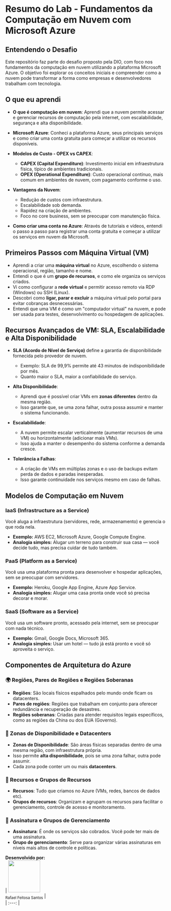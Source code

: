 # Resumo do Lab - Fundamentos da Computação em Nuvem com Microsoft Azure

## Entendendo o Desafio

Este repositório faz parte do desafio proposto pela DIO, com foco nos fundamentos da computação em nuvem utilizando a plataforma Microsoft Azure. O objetivo foi explorar os conceitos iniciais e compreender como a nuvem pode transformar a forma como empresas e desenvolvedores trabalham com tecnologia.

## O que eu aprendi

- **O que é computação em nuvem**: Aprendi que a nuvem permite acessar e gerenciar recursos de computação pela internet, com escalabilidade, segurança e alta disponibilidade.

- **Microsoft Azure**: Conheci a plataforma Azure, seus principais serviços e como criar uma conta gratuita para começar a utilizar os recursos disponíveis.

- **Modelos de Custo - OPEX vs CAPEX**:
  - **CAPEX (Capital Expenditure)**: Investimento inicial em infraestrutura física, típico de ambientes tradicionais.
  - **OPEX (Operational Expenditure)**: Custo operacional contínuo, mais comum em ambientes de nuvem, com pagamento conforme o uso.

- **Vantagens da Nuvem**:
  - Redução de custos com infraestrutura.
  - Escalabilidade sob demanda.
  - Rapidez na criação de ambientes.
  - Foco no core business, sem se preocupar com manutenção física.

- **Como criar uma conta no Azure**: Através de tutoriais e vídeos, entendi o passo a passo para registrar uma conta gratuita e começar a utilizar os serviços em nuvem da Microsoft.

## Primeiros Passos com Máquina Virtual (VM)

- Aprendi a criar uma **máquina virtual** no Azure, escolhendo o sistema operacional, região, tamanho e nome.
- Entendi o que é um **grupo de recursos**, e como ele organiza os serviços criados.
- Vi como configurar a **rede virtual** e permitir acesso remoto via RDP (Windows) ou SSH (Linux).
- Descobri como **ligar, parar e excluir** a máquina virtual pelo portal para evitar cobranças desnecessárias.
- Entendi que uma VM é como um "computador virtual" na nuvem, e pode ser usada para testes, desenvolvimento ou hospedagem de aplicações.

## Recursos Avançados de VM: SLA, Escalabilidade e Alta Disponibilidade

- **SLA (Acordo de Nível de Serviço)** define a garantia de disponibilidade fornecida pelo provedor de nuvem.
  - Exemplo: SLA de 99,9% permite até 43 minutos de indisponibilidade por mês.
  - Quanto maior o SLA, maior a confiabilidade do serviço.

- **Alta Disponibilidade**:
  - Aprendi que é possível criar VMs em **zonas diferentes** dentro da mesma região.
  - Isso garante que, se uma zona falhar, outra possa assumir e manter o sistema funcionando.

- **Escalabilidade**:
  - A nuvem permite escalar verticalmente (aumentar recursos de uma VM) ou horizontalmente (adicionar mais VMs).
  - Isso ajuda a manter o desempenho do sistema conforme a demanda cresce.

- **Tolerância a Falhas**:
  - A criação de VMs em múltiplas zonas e o uso de backups evitam perda de dados e paradas inesperadas.
  - Isso garante continuidade nos serviços mesmo em caso de falhas.

## Modelos de Computação em Nuvem

### IaaS (Infrastructure as a Service)
Você aluga a infraestrutura (servidores, rede, armazenamento) e gerencia o que roda nela.

- **Exemplo:** AWS EC2, Microsoft Azure, Google Compute Engine.
- **Analogia simples:** Alugar um terreno para construir sua casa — você decide tudo, mas precisa cuidar de tudo também.

### PaaS (Platform as a Service)
Você usa uma plataforma pronta para desenvolver e hospedar aplicações, sem se preocupar com servidores.

- **Exemplo:** Heroku, Google App Engine, Azure App Service.
- **Analogia simples:** Alugar uma casa pronta onde você só precisa decorar e morar.

### SaaS (Software as a Service)
Você usa um software pronto, acessado pela internet, sem se preocupar com nada técnico.

- **Exemplo:** Gmail, Google Docs, Microsoft 365.
- **Analogia simples:** Usar um hotel — tudo já está pronto e você só aproveita o serviço.

## Componentes de Arquitetura do Azure

### 🌍 Regiões, Pares de Regiões e Regiões Soberanas
- **Regiões**: São locais físicos espalhados pelo mundo onde ficam os datacenters.
- **Pares de regiões**: Regiões que trabalham em conjunto para oferecer redundância e recuperação de desastres.
- **Regiões soberanas**: Criadas para atender requisitos legais específicos, como as regiões da China ou dos EUA (Governo).

### 🏢 Zonas de Disponibilidade e Datacenters
- **Zonas de Disponibilidade**: São áreas físicas separadas dentro de uma mesma região, com infraestrutura própria.
- Isso permite **alta disponibilidade**, pois se uma zona falhar, outra pode assumir.
- Cada zona pode conter um ou mais **datacenters**.

### 🧱 Recursos e Grupos de Recursos
- **Recursos**: Tudo que criamos no Azure (VMs, redes, bancos de dados etc).
- **Grupos de recursos**: Organizam e agrupam os recursos para facilitar o gerenciamento, controle de acesso e monitoramento.

### 🔐 Assinatura e Grupos de Gerenciamento
- **Assinatura**: É onde os serviços são cobrados. Você pode ter mais de uma assinatura.
- **Grupo de gerenciamento**: Serve para organizar várias assinaturas em níveis mais altos de controle e políticas.


**Desenvolvido por:**  
| <img src="https://avatars.githubusercontent.com/u/127707049?v=4" width="100px"><br><sub>Rafael Feitosa Santos</sub> |  
| :---: |
